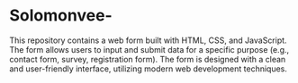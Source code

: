 # Solomonvee-
This repository contains a web form built with HTML, CSS, and JavaScript. The form allows users to input and submit data for a specific purpose (e.g., contact form, survey, registration form). The form is designed with a clean and user-friendly interface, utilizing modern web development techniques.
